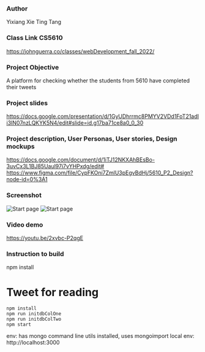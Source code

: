 ### Author ###
Yixiang Xie
Ting Tang

### Class Link CS5610 ###
https://johnguerra.co/classes/webDevelopment_fall_2022/

### Project Objective ###
A platform for checking whether the students from 5610 have completed their tweets

### Project slides ###
https://docs.google.com/presentation/d/1GyUDhrrmc8PMYV2VDd1FoT21adIi3IN07nzLQKYK5N4/edit#slide=id.g17ba71ce8a0_0_30

### Project description, User Personas, User stories, Design mockups ###
https://docs.google.com/document/d/1iTJ12NKXAhBEsBo-3uvCx3L1BJ85Uaul97i7vYHPxdg/edit#
https://www.figma.com/file/CypFKOni7ZmlU3pEgvBdHj/5610_P2_Design?node-id=0%3A1

### Screenshot ###
![Start page](https://assets.moveshanghai.com/Screenshot%202022-11-01%20at%2012.07.40.png)
![Start page](https://assets.moveshanghai.com/Screenshot%202022-11-01%20at%2012.07.57.png)

### Video demo ###
https://youtu.be/2xvbc-P2qgE

### Instruction to build ###
npm install

# Tweet for reading

```
npm install
npm run initdbColOne
npm run initdbColTwo
npm start
```
env: has mongo command line utils installed, uses mongoimport
local env: http://localhost:3000

```

